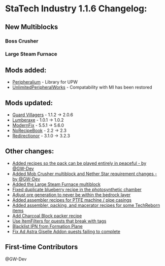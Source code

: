 # StaTech Industry 1.1.6 Changelog:

## New Multiblocks
### Boss Crusher
### Large Steam Furnace

## Mods added:
- [Peripheralium](https://www.curseforge.com/minecraft/mc-mods/peripheralium) - Library for UPW
- [UnlimitedPeripheralWorks](https://www.curseforge.com/minecraft/mc-mods/unlimitedperipheralworks) - Compatability with MI has been restored

## Mods updated:
- [Guard Villagers](https://www.curseforge.com/minecraft/mc-mods/guard-villagers-fabric) - 1.1.2 -> 2.0.6
- [Lumberaxe](https://www.curseforge.com/minecraft/mc-mods/lumberaxe) - 1.0.1 -> 1.0.2
- [ModernFix](https://www.curseforge.com/minecraft/mc-mods/modernfix) - 5.5.1 -> 5.6.0
- [NoRecipeBook](https://www.curseforge.com/minecraft/mc-mods/norecipebook-fabric) - 2.2 -> 2.3
- [Redirectionor](https://www.curseforge.com/minecraft/mc-mods/redirectionor) - 3.1.0 -> 3.2.3

## Other changes:
- [Added recipes so the pack can be played entirely in peaceful - by @GW-Dev](https://github.com/TheStaticVoid/StaTech-Industry/pull/359)
- [Added Mob Crusher multiblock and Nether Star requirement changes - by @GW-Dev](https://github.com/TheStaticVoid/StaTech-Industry/pull/366)
- [Added the Large Steam Furnace multiblock](https://github.com/TheStaticVoid/StaTech-Industry/issues/361)
- [Fixed duplicate blueberry recipe in the photosynthetic chamber](https://github.com/TheStaticVoid/StaTech-Industry/issues/357)
- [Adjust ore generation to never be within the bedrock layer](https://github.com/TheStaticVoid/StaTech-Industry/issues/351)
- [Added assembler recipes for PTFE machine / pipe casings](https://github.com/TheStaticVoid/StaTech-Industry/issues/367)
- [Added assembler, packing, and macerator recipes for some TechReborn items](https://github.com/TheStaticVoid/StaTech-Industry/issues/362)
- [Add Charcoal Block packer recipe](https://github.com/TheStaticVoid/StaTech-Industry/issues/371)
- [Use ItemFilters for quests that break with tags](https://github.com/TheStaticVoid/StaTech-Industry/issues/372)
- [Blacklist IPN from Formation Plane](https://github.com/TheStaticVoid/StaTech-Industry/issues/373)
- [Fix Ad Astra Giselle Addon quests failing to complete](https://github.com/TheStaticVoid/StaTech-Industry/issues/368)

## First-time Contributors
@GW-Dev